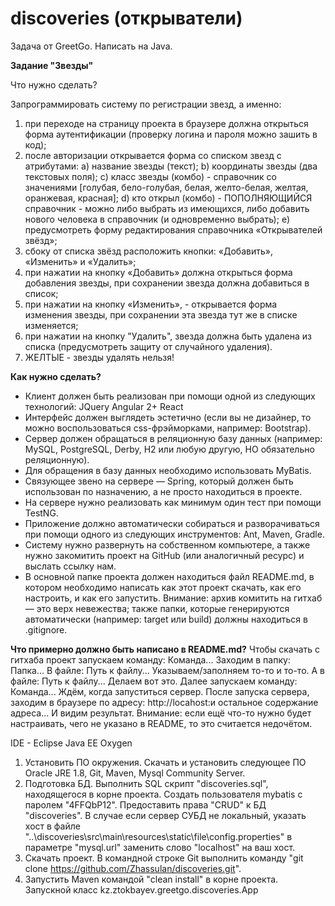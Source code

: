 # discoveries (открыватели)
Задача от GreetGo. Написать на Java.

**Задание "Звезды"**

Что нужно сделать?

Запрограммировать систему по регистрации звезд, а именно:
1. при переходе на страницу проекта в браузере должна открыться форма
аутентификации (проверку логина и пароля можно зашить в код);
2. после авторизации открывается форма со списком звезд с атрибутами:
a) название звезды (текст);
b) координаты звезды (два текстовых поля);
c) класс звезды (комбо) - справочник со значениями [голубая, бело-голубая, белая,
желто-белая, желтая, оранжевая, красная];
d) кто открыл (комбо) - ПОПОЛНЯЮЩИЙСЯ справочник - можно либо выбрать из
имеющихся, либо добавить нового человека в справочник (и одновременно
выбрать);
e) предусмотреть форму редактирования справочника «Открывателей звёзд»;
3. сбоку от списка звёзд расположить кнопки: «Добавить», «Изменить» и «Удалить»;
4. при нажатии на кнопку «Добавить» должна открыться форма добавления звезды, при
сохранении звезда должна добавиться в список;
5. при нажатии на кнопку «Изменить», - открывается форма изменения звезды, при
сохранении эта звезда тут же в списке изменяется;
6. при нажатии на кнопку "Удалить", звезда должна быть удалена из списка
(предусмотреть защиту от случайного удаления).
7. ЖЕЛТЫЕ - звезды удалять нельзя!

**Как нужно сделать?**
- Клиент должен быть реализован при помощи одной из следующих технологий:
	JQuery
	Angular 2+
	React
- Интерфейс должен выглядеть эстетично (если вы не дизайнер, то можно
воспользоваться css-фрэйморками, например: Bootstrap).
- Сервер должен обращаться в реляционную базу данных (например: MySQL,
PostgreSQL, Derby, H2 или любую другую, НО обязательно реляционную).
- Для обращения в базу данных необходимо использовать MyBatis.
- Связующее звено на сервере — Spring, который должен быть использован по
назначению, а не просто находиться в проекте.
- На сервере нужно реализовать как минимум один тест при помощи TestNG.
- Приложение должно автоматически собираться и разворачиваться при помощи одного
из следующих инструментов: Ant, Maven, Gradle.
- Систему нужно развернуть на собственном компьютере, а также нужно закомитить
проект на GitHub (или аналогичный ресурс) и выслать ссылку нам.
- В основной папке проекта должен находиться файл README.md, в котором
необходимо написать как этот проект скачать, как его настроить, и как его запустить.
Внимание: архив комитить на гитхаб — это верх невежества; также
папки, которые генерируются автоматически (например: target или
build) должны находиться в .gitignore.

**Что примерно должно быть написано в README.md?**
Чтобы скачать с гитхаба проект запускаем команду:
Команда...
Заходим в папку:
Папка...
В файле:
Путь к файлу...
Указываем/заполняем то-то и то-то. А в файле:
Путь к файлу...
Делаем вот это. Далее запускаем команду:
Команда...
Ждём, когда запуститься сервер. После запуска сервера, заходим в браузере по адресу:
http://locahost:и остальное содержание адреса...
И видим результат.
Внимание: если ещё что-то нужно будет настраивать, чего не указано в README, то это
считается недочётом.


IDE - Eclipse Java EE Oxygen

1. Установить ПО окружения. Скачать и установить следующее ПО Oracle JRE 1.8, Git, Maven, Mysql Community Server.
2. Подготовка БД. Выполнить SQL скрипт "discoveries.sql", находящегося в корне проекта. Создать пользователя mybatis с паролем "4FFQbP12". Предоставить права "CRUD" к БД "discoveries". В случае если сервер СУБД не локальный, указать хост в файле "..\discoveries\src\main\resources\static\file\config.properties" в параметре "mysql.url" заменить слово "localhost" на ваш хост.
3. Скачать проект. В командной строке Git выполнить команду "git clone https://github.com/Zhassulan/discoveries.git".
4. Запустить Maven  командой "clean install" в корне проекта. Запускной класс kz.ztokbayev.greetgo.discoveries.App
